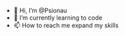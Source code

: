 - 👋 Hi, I’m @Psionau
- 🌱 I’m currently learning to code
- 📫 How to reach me expand my skills

<!---
Psionau/Psionau is a ✨ special ✨ repository because its `README.md` (this file) appears on your GitHub profile.
You can click the Preview link to take a look at your changes.
--->
